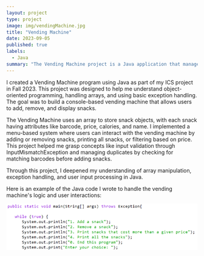 ```yaml
---
layout: project
type: project
image: img/vendingMachine.jpg
title: "Vending Machine"
date: 2023-09-05
published: true
labels:
  - Java
summary: "The Vending Machine project is a Java application that manages snacks through user input"
---
```


I created a Vending Machine program using Java as part of my ICS project in Fall 2023. This project was designed to help me understand object-oriented programming, handling arrays, and using basic exception handling. The goal was to build a console-based vending machine that allows users to add, remove, and display snacks.

The Vending Machine uses an array to store snack objects, with each snack having attributes like barcode, price, calories, and name. I implemented a menu-based system where users can interact with the vending machine by adding or removing snacks, printing all snacks, or filtering based on price. This project helped me grasp concepts like input validation through InputMismatchException and managing duplicates by checking for matching barcodes before adding snacks.

Through this project, I deepened my understanding of array manipulation, exception handling, and user input processing in Java.

Here is an example of the Java code I wrote to handle the vending machine's logic and user interactions:

<img class="img-fluid" src="../img/vendingMachineJava.png">
